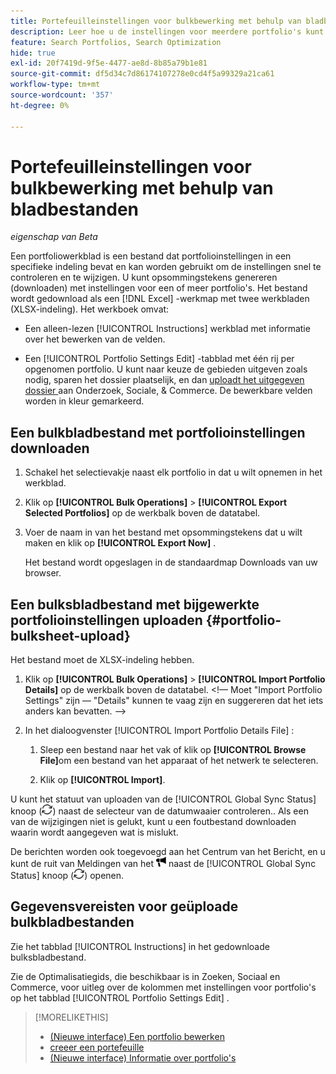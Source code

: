 ```yaml
---
title: Portefeuilleinstellingen voor bulkbewerking met behulp van bladbestanden
description: Leer hoe u de instellingen voor meerdere portfolio's kunt bewerken met behulp van een bulksheet-bestand.
feature: Search Portfolios, Search Optimization
hide: true
exl-id: 20f7419d-9f5e-4477-ae8d-8b85a79b1e81
source-git-commit: df5d34c7d86174107278e0cd4f5a99329a21ca61
workflow-type: tm+mt
source-wordcount: '357'
ht-degree: 0%

---
```


# Portefeuilleinstellingen voor bulkbewerking met behulp van bladbestanden

*eigenschap van Beta*

Een portfoliowerkblad is een bestand dat portfolioinstellingen in een specifieke indeling bevat en kan worden gebruikt om de instellingen snel te controleren en te wijzigen. U kunt opsommingstekens genereren (downloaden) met instellingen voor een of meer portfolio&#39;s. Het bestand wordt gedownload als een [!DNL Excel] -werkmap met twee werkbladen (XLSX-indeling). Het werkboek omvat:

* Een alleen-lezen [!UICONTROL Instructions] werkblad met informatie over het bewerken van de velden.

* Een [!UICONTROL Portfolio Settings Edit] -tabblad met één rij per opgenomen portfolio. U kunt naar keuze de gebieden uitgeven zoals nodig, sparen het dossier plaatselijk, en dan [ uploadt het uitgegeven dossier ](#portfolio-bulksheet-upload) aan Onderzoek, Sociale, &amp; Commerce. De bewerkbare velden worden in kleur gemarkeerd.

## Een bulkbladbestand met portfolioinstellingen downloaden

1. Schakel het selectievakje naast elk portfolio in dat u wilt opnemen in het werkblad.

1. Klik op **[!UICONTROL Bulk Operations]** > **[!UICONTROL Export Selected Portfolios]** op de werkbalk boven de datatabel.

1. Voer de naam in van het bestand met opsommingstekens dat u wilt maken en klik op **[!UICONTROL Export Now]** .

   Het bestand wordt opgeslagen in de standaardmap Downloads van uw browser.

## Een bulksbladbestand met bijgewerkte portfolioinstellingen uploaden {#portfolio-bulksheet-upload}

Het bestand moet de XLSX-indeling hebben.

1. Klik op **[!UICONTROL Bulk Operations]** > **[!UICONTROL Import Portfolio Details]** op de werkbalk boven de datatabel. &lt;!— Moet &quot;Import Portfolio Settings&quot; zijn — &quot;Details&quot; kunnen te vaag zijn en suggereren dat het iets anders kan bevatten. —>

1. In het dialoogvenster [!UICONTROL Import Portfolio Details File] :<!-- reword if we change the name of the operation -->

   1. Sleep een bestand naar het vak of klik op **[!UICONTROL Browse File]**<!-- "Browse for file" or just "Browse"??? -->om een bestand van het apparaat of het netwerk te selecteren.

   1. Klik op **[!UICONTROL Import]**.

U kunt het statuut van uploaden van de [!UICONTROL Global Sync Status] knoop (![ Globale Status van de Synchronisatie ](/help/search-social-commerce/assets/global-sync-status.png " Globale Status van de Synchronisatie ")) naast de selecteur van de datumwaaier controleren.<!-- icon similar to Refresh -->. Als een van de wijzigingen niet is gelukt, kunt u een foutbestand downloaden waarin wordt aangegeven wat is mislukt.

De berichten worden ook toegevoegd aan het Centrum van het Bericht, en u kunt de ruit van Meldingen van het ![ pictogram van Meldingen ](/help/search-social-commerce/assets/notifications-new.png " ") naast de [!UICONTROL Global Sync Status] knoop (![Status van algemene synchronisatie](/help/search-social-commerce/assets/global-sync-status.png "Status van algemene synchronisatie")) openen.

## Gegevensvereisten voor geüploade bulkbladbestanden

Zie het tabblad [!UICONTROL Instructions] in het gedownloade bulksbladbestand.

Zie de Optimalisatiegids, die beschikbaar is in Zoeken, Sociaal en Commerce, voor uitleg over de kolommen met instellingen voor portfolio&#39;s op het tabblad [!UICONTROL Portfolio Settings Edit] .

<!--
## Data fields on the [!UICONTROL Portfolio Settings Edit] tab

| Field | Required to import data? | Description |
| ----- | ------------------------ | ----------- |
| Portfolio ID |  |  |
| Portfolio Name |  |  |
| Status |  |  |
| Spend Strategy |  |  |
| Target |  |  |
| Hybrid |  |  |
| Auto adjust campaign budgets |  |  |
| Spend Multiple |  |  |
| Minimum Campaign Budget |  |  |
| Objective |  |  |
| Cost Half-Life |  |  |
| Revenue Half-Life |  |  |
| Min. Target CPA |  |  |
| Max. Target CPA |  |  |
| Min. Target ROAS |  |  |
| Max. Target ROAS |  |  |

-->

>[!MORELIKETHIS]
>
>* [ (Nieuwe interface) Een portfolio bewerken ](portfolio-edit.md)
>* [ creeer een portefeuille ](portfolio-create.md)
>* [ (Nieuwe interface) Informatie over portfolio&#39;s ](portfolio-about.md)
